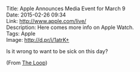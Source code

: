 Title: Apple Announces Media Event for March 9  
Date: 2015-02-26 09:34  
Link: http://www.apple.com/live/  
Description: Here comes more info on Apple Watch.  
Tags: Apple  
Image: http://d.pr/i/1atrK+  

Is it wrong to want to be sick on this day?

(From [The Loop][1])

[1]: http://www.loopinsight.com/2015/02/26/apple-announces-media-event-for-march-9/ "Source post from The Loop"